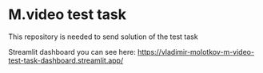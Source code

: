 # M.video test task
This repository is needed to send solution of the test task

Streamlit dashboard you can see here: https://vladimir-molotkov-m-video-test-task-dashboard.streamlit.app/
